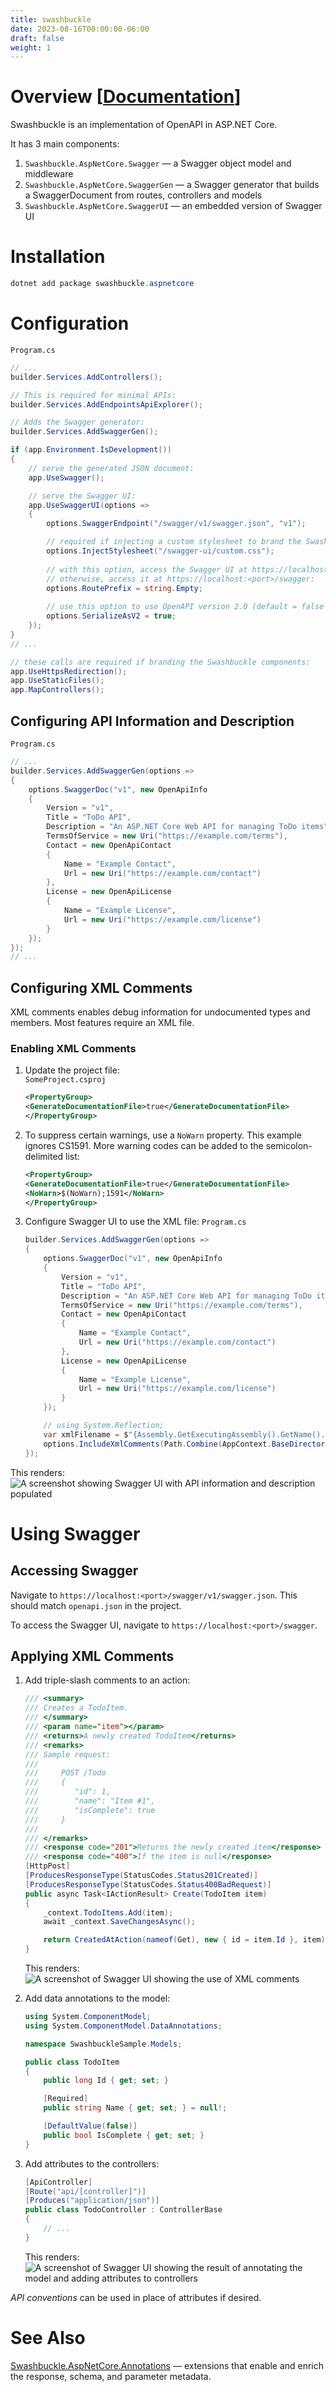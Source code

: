 ```yaml
---
title: swashbuckle
date: 2023-08-16T00:00:00-06:00
draft: false
weight: 1
---
```


# Overview [[Documentation](https://learn.microsoft.com/en-us/aspnet/core/tutorials/getting-started-with-swashbuckle?view=aspnetcore-7.0&tabs=netcore-cli)]  
Swashbuckle is an implementation of OpenAPI in ASP.NET Core.

It has 3 main components:
1. `Swashbuckle.AspNetCore.Swagger` — a Swagger object model and middleware
2. `Swashbuckle.AspNetCore.SwaggerGen` — a Swagger generator that builds a SwaggerDocument from routes, controllers and models
3. `Swashbuckle.AspNetCore.SwaggerUI` — an embedded version of Swagger UI 

# Installation
```powershell
dotnet add package swashbuckle.aspnetcore
```

# Configuration
`Program.cs`
```cs {hl_lines=[5,8]}
// ...
builder.Services.AddControllers();

// This is required for minimal APIs:
builder.Services.AddEndpointsApiExplorer();

// Adds the Swagger generator:
builder.Services.AddSwaggerGen();

if (app.Environment.IsDevelopment())
{
    // serve the generated JSON document:
    app.UseSwagger();

    // serve the Swagger UI:
    app.UseSwaggerUI(options =>
    {
        options.SwaggerEndpoint("/swagger/v1/swagger.json", "v1");

        // required if injecting a custom stylesheet to brand the Swashbuckle components:
        options.InjectStylesheet("/swagger-ui/custom.css");
   
        // with this option, access the Swagger UI at https://localhost:<port>
        // otherwise, access it at https://localhost:<port>/swagger:
        options.RoutePrefix = string.Empty;
        
        // use this option to use OpenAPI version 2.0 (default = false (3.0)):
        options.SerializeAsV2 = true;
    });
}
// ...

// these calls are required if branding the Swashbuckle components:
app.UseHttpsRedirection();
app.UseStaticFiles();
app.MapControllers();
```

## Configuring API Information and Description
`Program.cs`
```cs
// ...
builder.Services.AddSwaggerGen(options =>
{
    options.SwaggerDoc("v1", new OpenApiInfo
    {
        Version = "v1",
        Title = "ToDo API",
        Description = "An ASP.NET Core Web API for managing ToDo items",
        TermsOfService = new Uri("https://example.com/terms"),
        Contact = new OpenApiContact
        {
            Name = "Example Contact",
            Url = new Uri("https://example.com/contact")
        },
        License = new OpenApiLicense
        {
            Name = "Example License",
            Url = new Uri("https://example.com/license")
        }
    });
});
// ...
```

## Configuring XML Comments
XML comments enables debug information for undocumented types and members. Most features require an XML file.

### Enabling XML Comments
1. Update the project file:  
    `SomeProject.csproj`
    ```xml
    <PropertyGroup>
    <GenerateDocumentationFile>true</GenerateDocumentationFile>
    </PropertyGroup>
    ```
2. To suppress certain warnings, use a `NoWarn` property. This example ignores CS1591. More warning codes can be added to the semicolon-delimited list:
    ```xml
    <PropertyGroup>
    <GenerateDocumentationFile>true</GenerateDocumentationFile>
    <NoWarn>$(NoWarn);1591</NoWarn>
    </PropertyGroup>
    ```
3. Configure Swagger UI to use the XML file:
    `Program.cs`  
    ```cs
    builder.Services.AddSwaggerGen(options =>
    {
        options.SwaggerDoc("v1", new OpenApiInfo
        {
            Version = "v1",
            Title = "ToDo API",
            Description = "An ASP.NET Core Web API for managing ToDo items",
            TermsOfService = new Uri("https://example.com/terms"),
            Contact = new OpenApiContact
            {
                Name = "Example Contact",
                Url = new Uri("https://example.com/contact")
            },
            License = new OpenApiLicense
            {
                Name = "Example License",
                Url = new Uri("https://example.com/license")
            }
        });

        // using System.Reflection;
        var xmlFilename = $"{Assembly.GetExecutingAssembly().GetName().Name}.xml";
        options.IncludeXmlComments(Path.Combine(AppContext.BaseDirectory, xmlFilename));
    });
    ```

This renders:  
![A screenshot showing Swagger UI with API information and description populated](./image.png)

# Using Swagger
## Accessing Swagger
Navigate to `https://localhost:<port>/swagger/v1/swagger.json`.  This should match `openapi.json` in the project.

To access the Swagger UI, navigate to `https://localhost:<port>/swagger`.

## Applying XML Comments
1. Add triple-slash comments to an action:
    ```cs
    /// <summary>
    /// Creates a TodoItem.
    /// </summary>
    /// <param name="item"></param>
    /// <returns>A newly created TodoItem</returns>
    /// <remarks>
    /// Sample request:
    ///
    ///     POST /Todo
    ///     {
    ///        "id": 1,
    ///        "name": "Item #1",
    ///        "isComplete": true
    ///     }
    ///
    /// </remarks>
    /// <response code="201">Returns the newly created item</response>
    /// <response code="400">If the item is null</response>
    [HttpPost]
    [ProducesResponseType(StatusCodes.Status201Created)]
    [ProducesResponseType(StatusCodes.Status400BadRequest)]
    public async Task<IActionResult> Create(TodoItem item)
    {
        _context.TodoItems.Add(item);
        await _context.SaveChangesAsync();

        return CreatedAtAction(nameof(Get), new { id = item.Id }, item);
    }
    ```

    This renders:  
    ![A screenshot of Swagger UI showing the use of XML comments](./image-1.png)

2. Add data annotations to the model: 
    ```cs
    using System.ComponentModel;
    using System.ComponentModel.DataAnnotations;

    namespace SwashbuckleSample.Models;

    public class TodoItem
    {
        public long Id { get; set; }

        [Required]
        public string Name { get; set; } = null!;

        [DefaultValue(false)]
        public bool IsComplete { get; set; }
    }
    ```

3. Add attributes to the controllers:
    ```cs
    [ApiController]
    [Route("api/[controller]")]
    [Produces("application/json")]
    public class TodoController : ControllerBase
    {
        // ...
    }
    ```

    This renders:  
    ![A screenshot of Swagger UI showing the result of annotating the model and adding attributes to controllers](./image-2.png)

*API conventions* can be used in place of attributes if desired.

# See Also
[Swashbuckle.AspNetCore.Annotations](https://github.com/domaindrivendev/Swashbuckle.AspNetCore/#swashbuckleaspnetcoreannotations) — extensions that enable and enrich the response, schema, and parameter metadata.